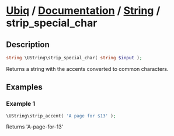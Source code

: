 [Ubiq](https://github.com/Pixel418/Ubiq#readme) / [Documentation](../index.md#readme) / [String](../index.md#string) / strip_special_char
======


Description
-------- 

```php
string \UString\strip_special_char( string $input );
```

Returns a string with the accents converted to common characters.



Examples
--------

### Example 1

```php
\UString\strip_accent( 'A page for $13' );
```
Returns 'A-page-for-13'
